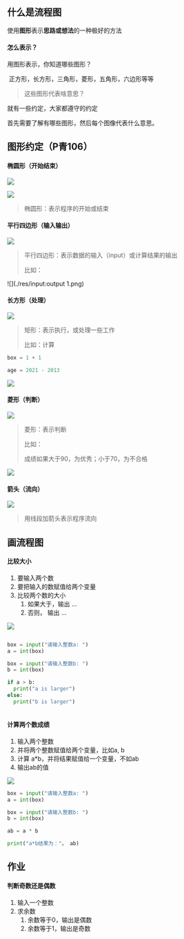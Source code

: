 ## **什么是流程图**

使用**图形**表示**思路或想法**的一种极好的方法

#### 怎么表示？

用图形表示，你知道哪些图形？

​		正方形，长方形，三角形，菱形，五角形，六边形等等

> 这些图形代表啥意思？

就有一些约定，大家都遵守的约定

首先需要了解有哪些图形，然后每个图像代表什么意思。



## 图形约定（P青106）

#### 椭圆形（开始结束）

![](./res/start.png)

![](./res/end.png)

> 椭圆形：表示程序的开始或结束

#### 平行四边形（输入输出）

![](./res/input:output.png)

> 平行四边形：表示数据的输入（input）或计算结果的输出
>
> 比如：

![](./res/input:output 1.png)

#### 长方形（处理）

![](./res/process.png)

> 矩形：表示执行，或处理一些工作
>
> 比如：计算 

```python
box = 1 + 1

age = 2021 - 2013

```

![](./res/process1.png)

#### 菱形（判断）

![](./res/if.png)

> 菱形：表示判断
>
> 比如：
>
> 成绩如果大于90，为优秀；小于70，为不合格

![](./res/if1.png)

#### 箭头（流向）

![](./res/flow.png)



> 用线段加箭头表示程序流向

## 画流程图

#### 比较大小

1. 要输入两个数
2. 要把输入的数赋值给两个变量
3. 比较两个数的大小
    1. 如果大于，输出 ... 
    2. 否则， 输出 ... 

![](./res/if2.png)

```python

box = input("请输入整数a: ")
a = int(box)

box = input("请输入整数b: ")
b = int(box)

if a > b:
  print("a is larger")
else:
  print("b is larger")
  
```



#### 计算两个数成绩

1. 输入两个整数
2. 并将两个整数赋值给两个变量，比如a, b
3. 计算 a*b，并将结果赋值给一个变量，不如ab
4. 输出ab的值

![](./res/flow1.png)



```python
box = input("请输入整数a: ")
a = int(box)

box = input("请输入整数b: ")
b = int(box)

ab = a * b

print("a*b结果为："， ab)

```

## 作业

#### 判断奇数还是偶数

1. 输入一个整数
2. 求余数
    1. 余数等于0，输出是偶数
    2. 余数等于1，输出是奇数